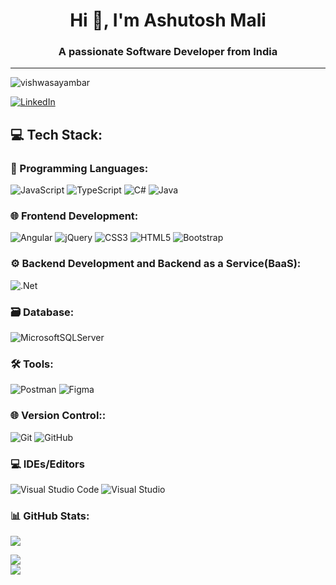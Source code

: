 <div align="center">
  <h1>Hi 👋, I'm Ashutosh Mali</h1>
  <h3>A passionate Software Developer from India</h3>
</div>

---

<!-- <p align="center">
  <i>Hi 👋, I'm Vishwajit Sayambar - A passionate Software Developer from India</i>
</p> -->


<p align="left"><img
	src="https://komarev.com/ghpvc/?username=AshutoshMali-27&label=Profile%20views&color=0e75b6&style=flat"
	alt="vishwasayambar" /></p>

<p align="left">
  <a href="https://www.linkedin.com/in/ashutosh-mali-6b8726245" target="_blank">
    <img src="https://img.shields.io/badge/LinkedIn-Connect-blue?style=for-the-badge&logo=linkedin" alt="LinkedIn" />
  </a>
</p>

<!-- # - 📝 I regularly write articles on [Medium](https://medium.com/@vishwajitsayambar)  

## - 📫 How to reach me: [vishwajitsayambar@gmail.com](mailto:vishwajitsayambar@gmail.com)


### Connect with me:

<p align="left">
	<a href="https://dev.to/vishwasayambar" target="_blank" title="Dev.to">
		<img align="center" src="https://raw.githubusercontent.com/rahuldkjain/github-profile-readme-generator/master/src/images/icons/Social/devto.svg" alt="vishwasayambar" height="30" width="40" />
	</a>
	<a href="https://twitter.com/vishwasayambar" target="_blank" title="Twitter">
		<img align="center" src="https://raw.githubusercontent.com/rahuldkjain/github-profile-readme-generator/master/src/images/icons/Social/twitter.svg" alt="vishwasayambar" height="30" width="40" />
	</a>
	<a href="https://linkedin.com/in/vishwajit-sayambar" target="_blank" title="LinkedIn">
		<img align="center" src="https://raw.githubusercontent.com/rahuldkjain/github-profile-readme-generator/master/src/images/icons/Social/linked-in-alt.svg" alt="vishwajit-sayambar" height="30" width="40" />
	</a>
	<a href="https://stackoverflow.com/users/vishwajit-sayambar" target="_blank" title="Stack Overflow">
		<img align="center" src="https://raw.githubusercontent.com/rahuldkjain/github-profile-readme-generator/master/src/images/icons/Social/stack-overflow.svg" alt="vishwajit-sayambar" height="30" width="40" />
	</a>
	<a href="https://instagram.com/vishwasayambar" target="_blank" title="Instagram">
		<img align="center" src="https://raw.githubusercontent.com/rahuldkjain/github-profile-readme-generator/master/src/images/icons/Social/instagram.svg" alt="vishwasayambar" height="30" width="40" />
	</a>
	<a href="https://medium.com/@vishwajitsayambar" target="_blank" title="Medium">
		<img align="center" src="https://raw.githubusercontent.com/rahuldkjain/github-profile-readme-generator/master/src/images/icons/Social/medium.svg" alt="@vishwajitsayambar" height="30" width="40" />
	</a>
	<a href="https://www.hackerrank.com/@vishwa_sayambar" target="_blank" title="HackerRank">
		<img align="center" src="https://raw.githubusercontent.com/rahuldkjain/github-profile-readme-generator/master/src/images/icons/Social/hackerrank.svg" alt="@vishwa_sayambar" height="30" width="40" />
	</a>
</p>

---
-->
## 💻 Tech Stack:

### 🚀 Programming Languages:

![JavaScript](https://img.shields.io/badge/javascript-%23323330.svg?style=for-the-badge&logo=javascript&logoColor=%23F7DF1E)
![TypeScript](https://img.shields.io/badge/typescript-%3178C6.svg?style=for-the-badge&logo=typescript&logoColor=white)
![C#](https://img.shields.io/badge/c%23-%23239120.svg?style=for-the-badge&logo=csharp&logoColor=white)
![Java](https://img.shields.io/badge/java-%23ED8B00.svg?style=for-the-badge&logo=java&logoColor=white)

### 🌐 Frontend Development:

![Angular](https://img.shields.io/badge/angular-%23DD0031.svg?style=for-the-badge&logo=angular&logoColor=white)
![jQuery](https://img.shields.io/badge/jquery-%230769AD.svg?style=for-the-badge&logo=jquery&logoColor=white)
![CSS3](https://img.shields.io/badge/css3-%231572B6.svg?style=for-the-badge&logo=css3&logoColor=white)
![HTML5](https://img.shields.io/badge/html5-%23E34F26.svg?style=for-the-badge&logo=html5&logoColor=white)
![Bootstrap](https://img.shields.io/badge/bootstrap-%23563D7C.svg?style=for-the-badge&logo=bootstrap&logoColor=white)

### ⚙️ Backend Development and Backend as a Service(BaaS):

![.Net](https://img.shields.io/badge/.NET-5C2D91?style=for-the-badge&logo=.net&logoColor=white)

### 🗃️ Database:

![MicrosoftSQLServer](https://img.shields.io/badge/Microsoft%20SQL%20Server-CC2927?style=for-the-badge&logo=microsoft%20sql%20server&logoColor=white)

### 🛠️ Tools:

![Postman](https://img.shields.io/badge/postman-%23FF6C37.svg?style=for-the-badge&logo=postman&logoColor=white)
![Figma](https://img.shields.io/badge/figma-%23F24E1E.svg?style=for-the-badge&logo=figma&logoColor=white)

### 🌐 Version Control::

![Git](https://img.shields.io/badge/git-%23F05032.svg?style=for-the-badge&logo=git&logoColor=white)
![GitHub](https://img.shields.io/badge/github-%23121011.svg?style=for-the-badge&logo=github&logoColor=white)


###  💻 IDEs/Editors

![Visual Studio Code](https://img.shields.io/badge/Visual%20Studio%20Code-0078d7.svg?style=for-the-badge&logo=visual-studio-code&logoColor=white)
	![Visual Studio](https://img.shields.io/badge/Visual%20Studio-5C2D91.svg?style=for-the-badge&logo=visual-studio&logoColor=white)


### 📊 GitHub Stats:

![](https://github-readme-stats.vercel.app/api?username=AshutoshMali-27&theme=light&show_icons=true)
 
![](https://github-readme-stats.vercel.app/api/top-langs/?username=aSHUTOSHmALI-27&layout=compact)    
![](https://streak-stats.demolab.com/?user=AshutoshMali-27&theme=default)



